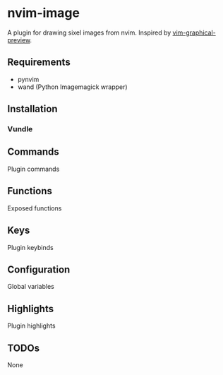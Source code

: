 nvim-image
==========

A plugin for drawing sixel images from nvim. Inspired by [vim-graphical-preview](https://github.com/bytesnake/vim-graphical-preview).

Requirements
------------

- pynvim
- wand (Python Imagemagick wrapper)


Installation
------------

### Vundle

<!--
Place the following in `~/.config/nvim/init.vim`:
```vim
Plugin '...', { 'do': ':UpdateRemotePlugins' }
```
Make sure the file is sourced and run `:PluginInstall`.
-->


Commands
--------

Plugin commands


Functions
---------

Exposed functions

Keys
----

Plugin keybinds


Configuration
-------------

Global variables


Highlights
----------

Plugin highlights


TODOs
-----

None
